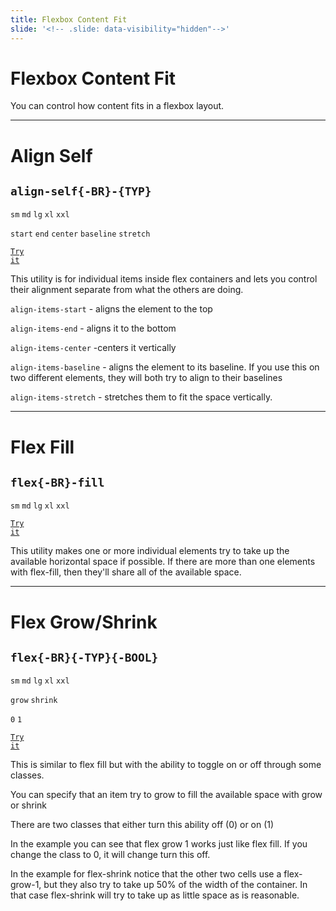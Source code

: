 ```yaml
---
title: Flexbox Content Fit
slide: '<!-- .slide: data-visibility="hidden"-->'
---
```


<!-- .slide: data-state="layout-title" class="bg-dark"-->

# Flexbox Content Fit

> >

You can control how content fits in a flexbox layout.

---

<!-- .slide: data-state="layout-code-list" -->

# Align Self

## `align-self{-BR}-{TYP}`

`sm` `md` `lg` `xl` `xxl`

`start` `end` `center` `baseline` `stretch`

<a href="https://codepen.io/planetoftheweb/pen/QWdBdQY?editors=1000" target="_blank"><code class="code-royal">Try it</code></a>

> >

This utility is for individual items inside flex containers and lets you control their alignment separate from what the others are doing.

`align-items-start` - aligns the element to the top

`align-items-end` - aligns it to the bottom

`align-items-center` -centers it vertically

`align-items-baseline` - aligns the element to its baseline. If you use this on two different elements, they will both try to align to their baselines

`align-items-stretch` - stretches them to fit the space vertically.

---

<!-- .slide: data-state="layout-code-list" -->

# Flex Fill

## `flex{-BR}-fill`

`sm` `md` `lg` `xl` `xxl`

<a href="https://codepen.io/planetoftheweb/pen/LYxBxmx?editors=1000" target="_blank"><code class="code-royal">Try it</code></a>

> >

This utility makes one or more individual elements try to take up the available horizontal space if possible. If there are more than one elements with flex-fill, then they'll share all of the available space.

---

<!-- .slide: data-state="layout-code-list" -->

# Flex Grow/Shrink

## `flex{-BR}{-TYP}{-BOOL}`

`sm` `md` `lg` `xl` `xxl`

`grow` `shrink`

`0` `1`

<a href="https://codepen.io/planetoftheweb/pen/jOypyjg?editors=1000" target="_blank"><code class="code-royal">Try it</code></a>

> >

This is similar to flex fill but with the ability to toggle on or off through some classes.

You can specify that an item try to grow to fill the available space with grow or shrink

There are two classes that either turn this ability off (0) or on (1)

In the example you can see that flex grow 1 works just like flex fill. If you change the class to 0, it will change turn this off.

In the example for flex-shrink notice that the other two cells use a flex-grow-1, but they also try to take up 50% of the width of the container. In that case flex-shrink will try to take up as little space as is reasonable.
